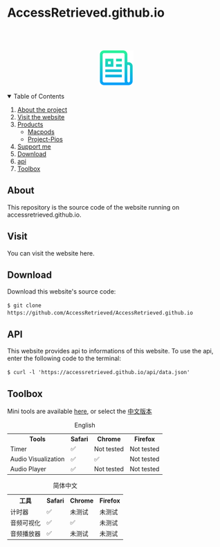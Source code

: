 # AccessRetrieved.github.io

<p align="center">
  <a href="https://github.com/AccessRetrieved/AccessRetrieved.github.io">
    <br><br><br>
    <img src="images/logo.png" alt="Logo" width="80" height="80"> 
  </a>
</p>

<details open="open">
    <summary>Table of Contents</summary>
    <ol>
        <li>
            <a href="#about">About the project</a>
        </li>
        <li>
            <a href="#visit">Visit the website</a>
        </li>
        <li>
            <a href="#products">Products</a>
            <ul>
                <li><a href="https://accessretrieved.github.io/Macpods/app.html">Macpods</a><br></li>
                <li><a href="https://accessretrieved.github.io/project-pios/app.html">Project-Pios</a></li>
            </ul>
        </li>
        <li>
            <a href="https://accessretrieved.github.io/sponsor.html">Support me</a>
        </li>
        <li>
            <a href="#downlaod">Download</a>
        </li>
        <li>
            <a href="#api">api</a>
        </li>
        <li>
            <a href="#toolbox">Toolbox</a>
        </li>
    </ol>
</details>

<a name="#about">
<h2>About</h2>
<p>This repository is the source code of the website running on <a href="https://accessretrieved.github.io" style="text-decoration: none">accessretrieved.github.io</a>.</p>

<a name="#visit">
<h2>Visit</h2>
<p>You can visit the website <a href="https://accessretrieved.github.io" style="text-decoration: none">here</a>.</p>

<a name="#download">
<h2>Download</h2>
<p>Download this website's source code:</p>
<code>$ git clone https://github.com/AccessRetrieved/AccessRetrieved.github.io</code>

<a name="#api">
<h2>API</h2>
<p>This website provides api to informations of this website. To use the api, enter the following code to the terminal:</p>
<code>$ curl -l 'https://accessretrieved.github.io/api/data.json'</code>

<a name="#toolbox">
<h2>Toolbox</h2>
<p>Mini tools are available <a href="https://accessretrieved.github.io/toolbox.html">here</a>, or select the <a href="https://accessretrieved.github.io/toolbox_zh-cn.html">中文版本</a>

<table>
    <caption>English</caption>
    <tr>
        <th>Tools</th>
        <th>Safari</th>
        <th>Chrome</th>
        <th>Firefox</th>
    </tr>
    <tr>
        <td>Timer</td>
        <td>✅</td>
        <td>Not tested</td>
        <td>Not tested</td>
    </tr>
    <tr>
        <td>Audio Visualization</td>
        <td>✅</td>
        <td>✅</td>
        <td>Not tested</td>
    </tr>
    <tr>
        <td>Audio Player</td>
        <td>✅</td>
        <td>Not tested</td>
        <td>Not tested</td>
    </tr>
</table>

<table>
    <caption>简体中文</caption>
    <tr>
        <th>工具</th>
        <th>Safari</th>
        <th>Chrome</th>
        <th>Firefox</th>
    </tr>
    <tr>
        <td>计时器</td>
        <td>✅</td>
        <td>未测试</td>
        <td>未测试</td>
    </tr>
    <tr>
        <td>音频可视化</td>
        <td>✅</td>
        <td>✅</td>
        <td>未测试</td>
    </tr>
    <tr>
        <td>音频播放器</td>
        <td>✅</td>
        <td>未测试</td>
        <td>未测试</td>
    </tr>
</table>